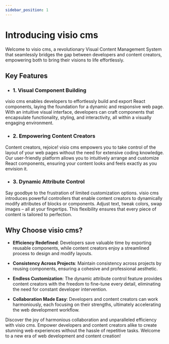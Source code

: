 ```yaml
---
sidebar_position: 1
---
```


# Introducing visio cms
Welcome to visio cms, a revolutionary Visual Content Management System that seamlessly bridges the gap between developers and content creators, empowering both to bring their visions to life effortlessly.

## Key Features

- ### 1. Visual Component Building
visio cms enables developers to effortlessly build and export React components, laying the foundation for a dynamic and responsive web page. With an intuitive visual interface, developers can craft components that encapsulate functionality, styling, and interactivity, all within a visually engaging environment.

- ### 2. Empowering Content Creators
Content creators, rejoice! visio cms empowers you to take control of the layout of your web pages without the need for extensive coding knowledge. Our user-friendly platform allows you to intuitively arrange and customize React components, ensuring your content looks and feels exactly as you envision it.

- ### 3. Dynamic Attribute Control
Say goodbye to the frustration of limited customization options. visio cms introduces powerful controllers that enable content creators to dynamically modify attributes of blocks or components. Adjust text, tweak colors, swap images – all at your fingertips. This flexibility ensures that every piece of content is tailored to perfection.

## Why Choose visio cms?
- **Efficiency Redefined**: Developers save valuable time by exporting reusable components, while content creators enjoy a streamlined process to design and modify layouts.

- **Consistency Across Projects**: Maintain consistency across projects by reusing components, ensuring a cohesive and professional aesthetic.

- **Endless Customization**: The dynamic attribute control feature provides content creators with the freedom to fine-tune every detail, eliminating the need for constant developer intervention.

- **Collaboration Made Easy**: Developers and content creators can work harmoniously, each focusing on their strengths, ultimately accelerating the web development workflow.

Discover the joy of harmonious collaboration and unparalleled efficiency with visio cms. Empower developers and content creators alike to create stunning web experiences without the hassle of repetitive tasks. Welcome to a new era of web development and content creation!